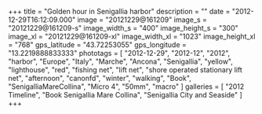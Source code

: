 +++
title = "Golden hour in Senigallia harbor"
description = ""
date = "2012-12-29T16:12:09.000"
image = "20121229@161209"
image_s = "20121229@161209-s"
image_width_s = "400"
image_height_s = "300"
image_xl = "20121229@161209-xl"
image_width_xl = "1023"
image_height_xl = "768"
gps_latitude = "43.72253055"
gps_longitude = "13.2219888833333"
phototags = [ "2012-12-29", "2012-12", "2012", "harbor", "Europe", "Italy", "Marche", "Ancona", "Senigallia", "yellow", "lighthouse", "red", "fishing net", "lift net", "shore operated stationary lift net", "afternoon", "canonfd", "winter", "walking", "Book", "SenigalliaMareCollina", "Micro 4", "50mm", "macro" ]
galleries = [ "2012 Timeline", "Book Senigallia Mare Collina", "Senigallia City and Seaside" ]
+++
